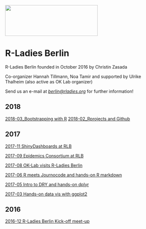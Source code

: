 <img src="https://github.com/rladies/starter-kit/blob/master/logo/R-LadiesGlobal_RBG_online_LogoWithText_Horizontal.png" data-canonical-src="https://github.com/rladies/starter-kit/blob/master/logo/R-LadiesGlobal_RBG_online_LogoWithText_Horizontal.png" width="300" height="100" />
 
  # R-Ladies Berlin
 
  R-Ladies Berlin founded in October 2016 by Christin Zasada
  
  Co-organizer Hannah Tillmann, Noa Tamir and supported by Ulrike Thalheim (also active as OK Lab organizer)
  
  Send us an e-mail at *berlin@rladies.org*
  for further information!
  
  ## 2018
  [2018-03_Bootstrapping with R](https://github.com/rladies/meetup-presentations_berlin/tree/master/2018-03_Bootstrapping-with-R)
  [2018-02_Rprojects and Github](https://github.com/rladies/meetup-presentations_berlin/tree/master/2018-02_Rprojects-and-Github)

  
  ## 2017
 [2017-11 ShinyDashboards at RLB](https://github.com/rladies/meetup-presentations_berlin/tree/master/2017-11_ShinyDashboards)  
  
  [2017-09 Epidemics Consortium at RLB](https://github.com/rladies/meetup-presentations_berlin/tree/master/2017-09_EpidemicsConsortium)
  
  [2017-08 OK-Lab visits R-Ladies Berlin](https://github.com/rladies/meetup-presentations_berlin/tree/master/2017-08_OKlabBerlin)
  
   [2017-06 R meets Journocode and hands-on R markdown](https://github.com/rladies/meetup-presentations_berlin/tree/master/2017-06_R_meets_Journocode_Rmarkdown)
   
   [2017-05 Intro to DRY and hands-on dplyr](https://github.com/rladies/meetup-presentations_berlin/tree/master/2017-05_DRYprogramming_dplyr)
   
   [2017-03 Hands-on data vis with ggplot2](https://github.com/rladies/meetup-presentations_berlin/tree/master/2017-01_Hands_on_datavis_ggplot2)
 
 
  ## 2016
   [2016-12 R-Ladies Berlin Kick-off meet-up](https://github.com/rladies/meetup-presentations_berlin/tree/master/2016-12_KickOff_RLB)
 
   
